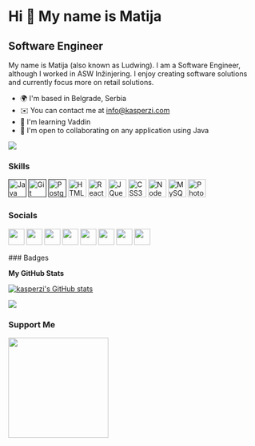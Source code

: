Hi 👋 My name is Matija
======================

Software Engineer
-----------------

My name is Matija (also known as Ludwing). I am a Software Engineer, although I worked in ASW Inžinjering. I enjoy creating software solutions and currently focus more on retail solutions.

* 🌍  I'm based in Belgrade, Serbia
* ✉️  You can contact me at [info@kasperzi.com](mailto:info@matijadragic.com)
* 🧠  I'm learning Vaddin
* 🤝  I'm open to collaborating on any application using Java

<a href="https://www.linkedin.com/in/matija-dragic-b571472a6/" target="_blank" rel="noreferrer"><img
src="https://img.shields.io/twitter/follow/ludwing?logo=linkedin&style=for-the-badge&color=ef4444&labelColor=1c1917"
/></a>
### Skills

<p align="left">
<a href="" target="_blank" rel="noreferrer"><img src="https://raw.githubusercontent.com/danielcranney/readme-generator/main/public/icons/skills/java-colored.svg" width="36" height="36" alt="Java" /></a>
<a href="" target="_blank" rel="noreferrer"><img src="https://github.com/danielcranney/profileme-dev/blob/main/public/icons/skills/git-colored.svg" width="36" height="36" alt="Git" /></a>
<a href="" target="_blank" rel="noreferrer"><img src="https://github.com/danielcranney/profileme-dev/blob/main/public/icons/skills/postgresql-colored.svg" width="36" height="36" alt="Postgres" /></a>
<a href="https://developer.mozilla.org/en-US/docs/Glossary/HTML5" target="_blank" rel="noreferrer"><img src="https://raw.githubusercontent.com/danielcranney/readme-generator/main/public/icons/skills/html5-colored.svg" width="36" height="36" alt="HTML5" /></a>
<a href="https://reactjs.org/" target="_blank" rel="noreferrer"><img src="https://raw.githubusercontent.com/danielcranney/readme-generator/main/public/icons/skills/react-colored.svg" width="36" height="36" alt="React" /></a>
<a href="https://jquery.com/" target="_blank" rel="noreferrer"><img src="https://raw.githubusercontent.com/danielcranney/readme-generator/main/public/icons/skills/jquery-colored.svg" width="36" height="36" alt="JQuery" /></a>
<a href="https://www.w3.org/TR/CSS/#css" target="_blank" rel="noreferrer"><img src="https://raw.githubusercontent.com/danielcranney/readme-generator/main/public/icons/skills/css3-colored.svg" width="36" height="36" alt="CSS3" /></a>
<a href="https://nodejs.org/en/" target="_blank" rel="noreferrer"><img src="https://raw.githubusercontent.com/danielcranney/readme-generator/main/public/icons/skills/nodejs-colored.svg" width="36" height="36" alt="NodeJS" /></a>
<a href="https://www.mysql.com/" target="_blank" rel="noreferrer"><img src="https://raw.githubusercontent.com/danielcranney/readme-generator/main/public/icons/skills/mysql-colored.svg" width="36" height="36" alt="MySQL" /></a>
<a href="https://www.adobe.com/uk/products/photoshop.html" target="_blank" rel="noreferrer"><img src="https://raw.githubusercontent.com/danielcranney/readme-generator/main/public/icons/skills/photoshop-colored.svg" width="36" height="36" alt="Photoshop" /></a>
</p>

### Socials

<p align="left"> <a href="https://www.behance.com/kkasperzi" target="_blank" rel="noreferrer"><img src="https://raw.githubusercontent.com/danielcranney/readme-generator/main/public/icons/socials/behance.svg" width="32" height="32" /></a> <a href="https://discord.com/users/Kasperzi#2183" target="_blank" rel="noreferrer"><img src="https://raw.githubusercontent.com/danielcranney/readme-generator/main/public/icons/socials/discord.svg" width="32" height="32" /></a> <a href="https://www.facebook.com/tarik.jasarevic.6" target="_blank" rel="noreferrer"><img src="https://raw.githubusercontent.com/danielcranney/readme-generator/main/public/icons/socials/facebook.svg" width="32" height="32" /></a> <a href="https://www.github.com/kasperzi" target="_blank" rel="noreferrer"><img src="https://raw.githubusercontent.com/danielcranney/readme-generator/main/public/icons/socials/github.svg" width="32" height="32" /></a> <a href="http://www.instagram.com/jasarevictariik" target="_blank" rel="noreferrer"><img src="https://raw.githubusercontent.com/danielcranney/readme-generator/main/public/icons/socials/instagram.svg" width="32" height="32" /></a> <a href="https://www.linkedin.com/in/tarikjasarevic" target="_blank" rel="noreferrer"><img src="https://raw.githubusercontent.com/danielcranney/readme-generator/main/public/icons/socials/linkedin.svg" width="32" height="32" /></a> <a href="https://www.twitter.com/kasperzi" target="_blank" rel="noreferrer"><img src="https://raw.githubusercontent.com/danielcranney/readme-generator/main/public/icons/socials/twitter.svg" width="32" height="32" /></a> <a href="https://www.youtube.com/c/TarikJašarević" target="_blank" rel="noreferrer"><img src="https://raw.githubusercontent.com/danielcranney/readme-generator/main/public/icons/socials/youtube.svg" width="32" height="32" /></a></p>
### Badges

<b>My GitHub Stats</b>

<a href="https://github.com/MatijaDragic"><img src="https://github-readme-stats.vercel.app/api?username=MatijaDragic&show_icons=true&hide=&count_private=true&title_color=ef4444&text_color=ffffff&icon_color=ef4444&bg_color=1c1917&hide_border=true&show_icons=true" alt="kasperzi's GitHub stats" /></a>

<a href="https://github.com/MatijaDragic"><img src="https://github-readme-streak-stats.herokuapp.com/?user=kasperzi&stroke=ffffff&background=1c1917&ring=ef4444&fire=ef4444&currStreakNum=ffffff&currStreakLabel=ef4444&sideNums=ffffff&sideLabels=ffffff&dates=ffffff&hide_border=true" /></a>

### Support Me

<a href="https://www.buymeacoffee.com/kasperzi"><img src="https://cdn.buymeacoffee.com/buttons/v2/default-yellow.png" width="200" /></a>

